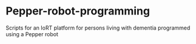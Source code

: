# Pepper-robot-programming
Scripts for an IoRT platform for persons living with dementia programmed using a Pepper robot
